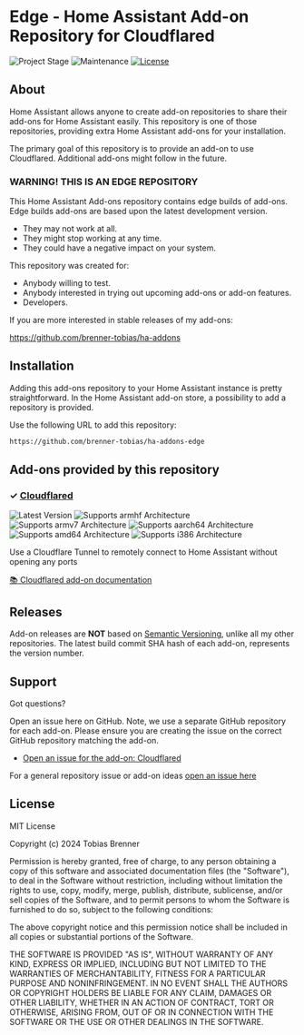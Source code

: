 # Edge - Home Assistant Add-on Repository for Cloudflared

![Project Stage][project-stage-shield]
![Maintenance][maintenance-shield]
[![License][license-shield]](LICENSE.md)

## About

Home Assistant allows anyone to create add-on repositories to share their
add-ons for Home Assistant easily. This repository is one of those repositories,
providing extra Home Assistant add-ons for your installation.

The primary goal of this repository is to provide an add-on to use Cloudflared.
Additional add-ons might follow in the future.

### WARNING! THIS IS AN EDGE REPOSITORY

This Home Assistant Add-ons repository contains edge builds of add-ons. Edge
builds add-ons are based upon the latest development version.

- They may not work at all.
- They might stop working at any time.
- They could have a negative impact on your system.

This repository was created for:

- Anybody willing to test.
- Anybody interested in trying out upcoming add-ons or add-on features.
- Developers.

If you are more interested in stable releases of my add-ons:

<https://github.com/brenner-tobias/ha-addons>

## Installation

Adding this add-ons repository to your Home Assistant instance is
pretty straightforward. In the Home Assistant add-on store,
a possibility to add a repository is provided.

Use the following URL to add this repository:

```txt
https://github.com/brenner-tobias/ha-addons-edge
```

## Add-ons provided by this repository

### &#10003; [Cloudflared][addon-cloudflared]

![Latest Version][cloudflared-version-shield]
![Supports armhf Architecture][cloudflared-armhf-shield]
![Supports armv7 Architecture][cloudflared-armv7-shield]
![Supports aarch64 Architecture][cloudflared-aarch64-shield]
![Supports amd64 Architecture][cloudflared-amd64-shield]
![Supports i386 Architecture][cloudflared-i386-shield]

Use a Cloudflare Tunnel to remotely connect to Home Assistant without opening any ports

[:books: Cloudflared add-on documentation][addon-doc-cloudflared]

## Releases

Add-on releases are **NOT** based on [Semantic Versioning][semver], unlike
all my other repositories. The latest build commit SHA hash of each
add-on, represents the version number.

## Support

Got questions?

Open an issue here on GitHub. Note, we use a separate
GitHub repository for each add-on. Please ensure you are creating the issue
on the correct GitHub repository matching the add-on.

- [Open an issue for the add-on: Cloudflared][cloudflared-issue]

For a general repository issue or add-on ideas [open an issue here][issue]

## License

MIT License

Copyright (c) 2024 Tobias Brenner

Permission is hereby granted, free of charge, to any person obtaining a copy
of this software and associated documentation files (the "Software"), to deal
in the Software without restriction, including without limitation the rights
to use, copy, modify, merge, publish, distribute, sublicense, and/or sell
copies of the Software, and to permit persons to whom the Software is
furnished to do so, subject to the following conditions:

The above copyright notice and this permission notice shall be included in all
copies or substantial portions of the Software.

THE SOFTWARE IS PROVIDED "AS IS", WITHOUT WARRANTY OF ANY KIND, EXPRESS OR
IMPLIED, INCLUDING BUT NOT LIMITED TO THE WARRANTIES OF MERCHANTABILITY,
FITNESS FOR A PARTICULAR PURPOSE AND NONINFRINGEMENT. IN NO EVENT SHALL THE
AUTHORS OR COPYRIGHT HOLDERS BE LIABLE FOR ANY CLAIM, DAMAGES OR OTHER
LIABILITY, WHETHER IN AN ACTION OF CONTRACT, TORT OR OTHERWISE, ARISING FROM,
OUT OF OR IN CONNECTION WITH THE SOFTWARE OR THE USE OR OTHER DEALINGS IN THE
SOFTWARE.

[addon-cloudflared]: https://github.com/brenner-tobias/addon-cloudflared/tree/fd680d6
[addon-doc-cloudflared]: https://github.com/brenner-tobias/addon-cloudflared/blob/fd680d6/README.md
[cloudflared-issue]: https://github.com/brenner-tobias/addon-cloudflared/issues
[cloudflared-version-shield]: https://img.shields.io/badge/version-fd680d6-blue.svg
[cloudflared-aarch64-shield]: https://img.shields.io/badge/aarch64-yes-green.svg
[cloudflared-amd64-shield]: https://img.shields.io/badge/amd64-yes-green.svg
[cloudflared-armhf-shield]: https://img.shields.io/badge/armhf-no-red.svg
[cloudflared-armv7-shield]: https://img.shields.io/badge/armv7-yes-green.svg
[cloudflared-i386-shield]: https://img.shields.io/badge/i386-no-red.svg
[gitlabci-shield]: https://gitlab.com/brenner-tobias/ha-addons-edge/badges/master/pipeline.svg
[gitlabci]: https://gitlab.com/brenner-tobias/ha-addons-edge/pipelines
[issue]: https://github.com/brenner-tobias/ha-addons-edge/issues
[license-shield]: https://img.shields.io/github/license/brenner-tobias/ha-addons-edge.svg
[maintenance-shield]: https://img.shields.io/maintenance/yes/2024.svg
[project-stage-shield]: https://img.shields.io/badge/project%20stage-production%20ready-brightgreen.svg
[semver]: http://semver.org/spec/v2.0.0.html